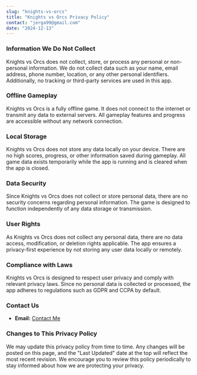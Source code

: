 ```yaml
---
slug: "knights-vs-orcs"
title: "Knights vs Orcs Privacy Policy"
contact: "jerga99@gmail.com"
date: "2024-12-13"
---
```


### **Information We Do Not Collect**

Knights vs Orcs does not collect, store, or process any personal or non-personal information. We do not collect data such as your name, email address, phone number, location, or any other personal identifiers. Additionally, no tracking or third-party services are used in this app.

### **Offline Gameplay**

Knights vs Orcs is a fully offline game. It does not connect to the internet or transmit any data to external servers. All gameplay features and progress are accessible without any network connection.

### **Local Storage**

Knights vs Orcs does not store any data locally on your device. There are no high scores, progress, or other information saved during gameplay. All game data exists temporarily while the app is running and is cleared when the app is closed.

### **Data Security**

Since Knights vs Orcs does not collect or store personal data, there are no security concerns regarding personal information. The game is designed to function independently of any data storage or transmission.

### **User Rights**

As Knights vs Orcs does not collect any personal data, there are no data access, modification, or deletion rights applicable. The app ensures a privacy-first experience by not storing any user data locally or remotely.

### **Compliance with Laws**

Knights vs Orcs is designed to respect user privacy and comply with relevant privacy laws. Since no personal data is collected or processed, the app adheres to regulations such as GDPR and CCPA by default.

### **Contact Us**
- **Email:** [Contact Me](mailto:jerga99@gmail.com)

### **Changes to This Privacy Policy**

We may update this privacy policy from time to time. Any changes will be posted on this page, and the "Last Updated" date at the top will reflect the most recent revision. We encourage you to review this policy periodically to stay informed about how we are protecting your privacy.
